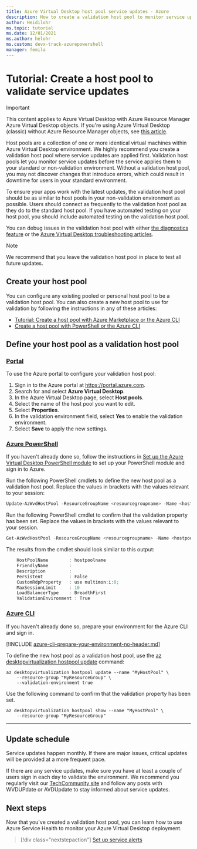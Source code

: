 ```yaml
---
title: Azure Virtual Desktop host pool service updates - Azure
description: How to create a validation host pool to monitor service updates before rolling out updates to production.
author: Heidilohr
ms.topic: tutorial
ms.date: 12/01/2021
ms.author: helohr 
ms.custom: devx-track-azurepowershell
manager: femila
---
```

# Tutorial: Create a host pool to validate service updates

>[!IMPORTANT]
>This content applies to Azure Virtual Desktop with Azure Resource Manager Azure Virtual Desktop objects. If you're using Azure Virtual Desktop (classic) without Azure Resource Manager objects, see [this article](./virtual-desktop-fall-2019/create-validation-host-pool-2019.md).

Host pools are a collection of one or more identical virtual machines within Azure Virtual Desktop environment. We highly recommend you create a validation host pool where service updates are applied first. Validation host pools let you monitor service updates before the service applies them to your standard or non-validation environment. Without a validation host pool, you may not discover changes that introduce errors, which could result in downtime for users in your standard environment.

To ensure your apps work with the latest updates, the validation host pool should be as similar to host pools in your non-validation environment as possible. Users should connect as frequently to the validation host pool as they do to the standard host pool. If you have automated testing on your host pool, you should include automated testing on the validation host pool.

You can debug issues in the validation host pool with either [the diagnostics feature](./troubleshoot-set-up-overview.md) or the [Azure Virtual Desktop troubleshooting articles](troubleshoot-set-up-overview.md).

>[!NOTE]
> We recommend that you leave the validation host pool in place to test all future updates.

## Create your host pool

You can configure any existing pooled or personal host pool to be a validation host pool. You can also create a new host pool to use for validation by following the instructions in any of these articles:
- [Tutorial: Create a host pool with Azure Marketplace or the Azure CLI](create-host-pools-azure-marketplace.md)
- [Create a host pool with PowerShell or the Azure CLI](create-host-pools-powershell.md)

## Define your host pool as a validation host pool

### [Portal](#tab/azure-portal)

To use the Azure portal to configure your validation host pool:

1. Sign in to the Azure portal at <https://portal.azure.com>.
2. Search for and select **Azure Virtual Desktop**.
3. In the Azure Virtual Desktop page, select **Host pools**.
4. Select the name of the host pool you want to edit.
5. Select **Properties**.
6. In the validation environment field, select **Yes** to enable the validation environment.
7. Select **Save** to apply the new settings.

### [Azure PowerShell](#tab/azure-powershell)

If you haven't already done so, follow the instructions in [Set up the Azure Virtual Desktop PowerShell module](powershell-module.md) to set up your PowerShell module and sign in to Azure.

Run the following PowerShell cmdlets to define the new host pool as a validation host pool. Replace the values in brackets with the values relevant to your session:

```powershell
Update-AzWvdHostPool -ResourceGroupName <resourcegroupname> -Name <hostpoolname> -ValidationEnvironment:$true
```

Run the following PowerShell cmdlet to confirm that the validation property has been set. Replace the values in brackets with the values relevant to your session.

```powershell
Get-AzWvdHostPool -ResourceGroupName <resourcegroupname> -Name <hostpoolname> | Format-List
```

The results from the cmdlet should look similar to this output:

```powershell
    HostPoolName        : hostpoolname
    FriendlyName        :
    Description         :
    Persistent          : False
    CustomRdpProperty   : use multimon:i:0;
    MaxSessionLimit     : 10
    LoadBalancerType    : BreadthFirst
    ValidationEnvironment : True
```

### [Azure CLI](#tab/azure-cli)

If you haven't already done so, prepare your environment for the Azure CLI and sign in.

[!INCLUDE [azure-cli-prepare-your-environment-no-header.md](../../includes/azure-cli-prepare-your-environment-no-header.md)]

To define the new host pool as a validation host pool, use the [az desktopvirtualization hostpool update](/cli/azure/desktopvirtualization#az_desktopvirtualization_hostpool_update) command:

```azurecli
az desktopvirtualization hostpool update --name "MyHostPool" \
    --resource-group "MyResourceGroup" \
    --validation-environment true
```

Use the following command to confirm that the validation property has been set.

```azurecli
az desktopvirtualization hostpool show --name "MyHostPool" \
    --resource-group "MyResourceGroup" 
```
---

## Update schedule

Service updates happen monthly. If there are major issues, critical updates will be provided at a more frequent pace.

If there are any service updates, make sure you have at least a couple of users sign in each day to validate the environment. We recommend you regularly visit our [TechCommunity site](https://techcommunity.microsoft.com/t5/forums/searchpage/tab/message?filter=location&q=wvdupdate&location=forum-board:WindowsVirtualDesktop&sort_by=-topicPostDate&collapse_discussion=true) and follow any posts with WVDUPdate or AVDUpdate to stay informed about service updates.

## Next steps

Now that you've created a validation host pool, you can learn how to use Azure Service Health to monitor your Azure Virtual Desktop deployment.

> [!div class="nextstepaction"]
> [Set up service alerts](./set-up-service-alerts.md)